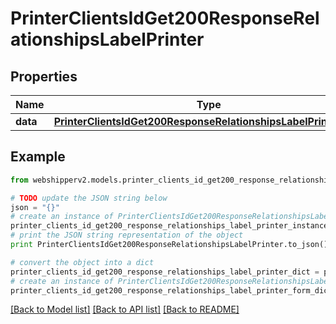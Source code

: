 # PrinterClientsIdGet200ResponseRelationshipsLabelPrinter


## Properties
Name | Type | Description | Notes
------------ | ------------- | ------------- | -------------
**data** | [**PrinterClientsIdGet200ResponseRelationshipsLabelPrinterData**](PrinterClientsIdGet200ResponseRelationshipsLabelPrinterData.md) |  | [optional] 

## Example

```python
from webshipperv2.models.printer_clients_id_get200_response_relationships_label_printer import PrinterClientsIdGet200ResponseRelationshipsLabelPrinter

# TODO update the JSON string below
json = "{}"
# create an instance of PrinterClientsIdGet200ResponseRelationshipsLabelPrinter from a JSON string
printer_clients_id_get200_response_relationships_label_printer_instance = PrinterClientsIdGet200ResponseRelationshipsLabelPrinter.from_json(json)
# print the JSON string representation of the object
print PrinterClientsIdGet200ResponseRelationshipsLabelPrinter.to_json()

# convert the object into a dict
printer_clients_id_get200_response_relationships_label_printer_dict = printer_clients_id_get200_response_relationships_label_printer_instance.to_dict()
# create an instance of PrinterClientsIdGet200ResponseRelationshipsLabelPrinter from a dict
printer_clients_id_get200_response_relationships_label_printer_form_dict = printer_clients_id_get200_response_relationships_label_printer.from_dict(printer_clients_id_get200_response_relationships_label_printer_dict)
```
[[Back to Model list]](../README.md#documentation-for-models) [[Back to API list]](../README.md#documentation-for-api-endpoints) [[Back to README]](../README.md)


